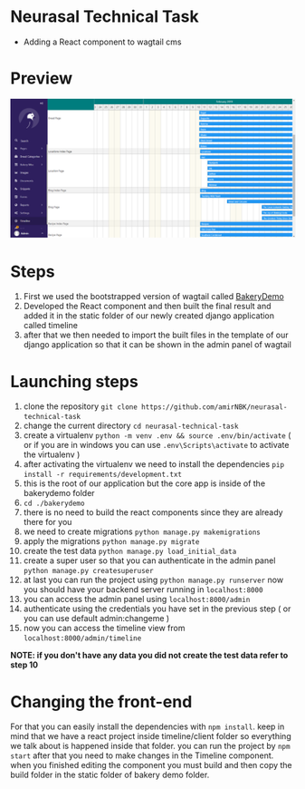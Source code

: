 # Neurasal Technical Task
- Adding a React component to wagtail cms 


# Preview 
![Preview](docs/images/preview.png)

# Steps
1. First we used the bootstrapped version of wagtail called [BakeryDemo](https://github.com/wagtail/bakerydemo)
2. Developed the React component and then built the final result and added it in the static folder of our newly created django application called timeline
3. after that we then needed to import the built files in the template of our django application so that it can be shown in the admin panel of wagtail 

#  Launching steps
1. clone the repository `git clone https://github.com/amirNBK/neurasal-technical-task`
2. change the current directory `cd neurasal-technical-task`
3. create a virtualenv `python -m venv .env && source .env/bin/activate` ( or if you are in windows you can use `.env\Scripts\activate` to activate the virtualenv )
4. after activating the virtualenv we need to install the dependencies `pip install -r requirements/development.txt`
5. this is the root of our application but the core app is inside of the bakerydemo folder
6. `cd ./bakerydemo`
7. there is no need to build the react components since they are already there for you
8. we need to create migrations `python manage.py makemigrations` 
9. apply the migrations `python manage.py migrate`
10. create the test data `python manage.py load_initial_data`
11. create a super user so that you can authenticate in the admin panel `python manage.py createsuperuser`
12. at last you can run the project using `python manage.py runserver` now you should have your backend server running in `localhost:8000`
13. you can access the admin panel using `localhost:8000/admin`
14. authenticate using the credentials you have set in the previous step ( or you can use default admin:changeme )
15. now you can access the timeline view from `localhost:8000/admin/timeline`
 
 **NOTE: if you don't have any data you did not create the test data refer to step 10**

 # Changing the front-end
 For that you can easily install the dependencies with `npm install`. keep in mind that we have a react project inside timeline/client folder so everything we talk about is happened inside that folder.
 you can run the project by `npm start` after that you need to make changes in the Timeline component. when you finished editing the component you must build and then copy the build folder in the static folder of bakery demo folder.


